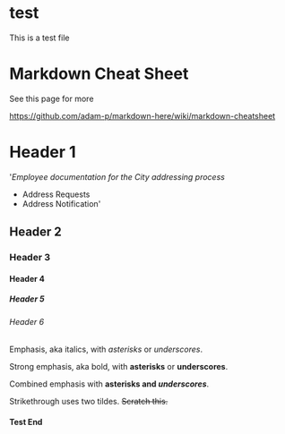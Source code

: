 # test
This is a test file

# Markdown Cheat Sheet
See this page for more

https://github.com/adam-p/markdown-here/wiki/markdown-cheatsheet

# Header 1

'_Employee documentation for the City addressing process_

- Address Requests
- Address Notification'

## Header 2
### Header 3
#### Header 4
##### Header 5
###### Header 6

Emphasis, aka italics, with *asterisks* or _underscores_.

Strong emphasis, aka bold, with **asterisks** or __underscores__.

Combined emphasis with **asterisks and _underscores_**.

Strikethrough uses two tildes. ~~Scratch this.~~



#### Test End